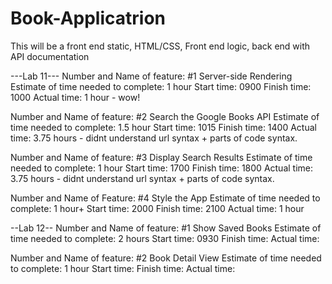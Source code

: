 # Book-Applicatrion
This will be a front end static, HTML/CSS, Front end logic, back end with API documentation

---Lab 11---
Number and Name of feature: #1 Server-side Rendering
Estimate of time needed to complete: 1 hour
Start time: 0900
Finish time: 1000
Actual time: 1 hour - wow!

Number and Name of feature: #2 Search the Google Books API
Estimate of time needed to complete: 1.5 hour
Start time: 1015
Finish time: 1400
Actual time: 3.75 hours - didnt understand url syntax + parts of code syntax.

Number and Name of feature: #3 Display Search Results
Estimate of time needed to complete: 1 hour
Start time: 1700
Finish time: 1800
Actual time: 3.75 hours - didnt understand url syntax + parts of code syntax.

Number and Name of Feature: #4 Style the App
Estimate of time needed to complete: 1 hour+
Start time: 2000
Finish time: 2100
Actual time: 1 hour

--Lab 12--
Number and Name of feature: #1 Show Saved Books
Estimate of time needed to complete: 2 hours
Start time: 0930
Finish time: 
Actual time:

Number and Name of feature: #2 Book Detail View
Estimate of time needed to complete: 1 hour
Start time:
Finish time:
Actual time:


